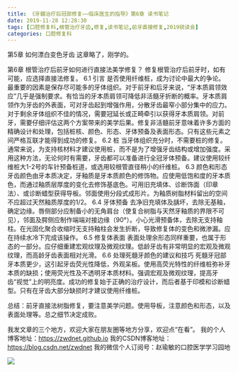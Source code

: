 ```yaml
---
title: 《牙髓治疗后冠部修复——临床医生的指导》第6章 读书笔记
date: 2019-11-28 12:28:30
tags: [口腔修复科,根管治疗牙齿,修复,读书笔记,前牙直接修复,2019锐读会]
categories: 口腔修复科
---
```


第5章 如何漂白变色牙齿
这章略了，刚学的。

第6章 根管治疗后前牙如何进行直接法美学修复？
修复根管治疗后前牙时，如有可能，应选择直接法修复。
6.1 引言
是否使用纤维桩，成为讨论中最大的争论。最重要的因素是保存尽可能多的牙体组织。对于前牙和后牙来说，“牙本质肩领效应”几乎是强制要求。有恰当的牙本质肩领可降低非活髓牙折断的概率。牙本质肩领作为牙齿的外表面，可对牙齿起到增强作用，分散牙齿最窄小部分集中的应力。
对于剩余牙体组织不佳的情况，需要冠延长或正畸牵引以获得牙本质肩领。对前牙，需要仔细评估这两个方案带来的美学后果。修复非活髓前牙意味着许多方面的精确设计和处理，包括桩核、颜色、形态、牙体预备及表面形态。只有这些元素之间严格互联才能得到成功的修复。
6.2 桩
当牙体组织充分时，不需要桩的修复。
通常来说，为支持核材料才建议使用桩，而不是为了增强牙齿结构或增加强度。采用这种方法，无论何时有需要，牙齿都可以准备进行全冠牙体预备。建议使用较纤维桩大1-2号的车针预备桩道，或选用较根管直径稍小的纤维桩。
6.3 颜色和形态
牙齿颜色由牙本质决定，牙釉质是牙本质颜色的修饰物。应使用低饱和度的牙本质色，而通过釉质层厚度的变化去修饰基底色。可用旧充填体、诊断饰面（印章法）、或诊断蜡型获得导板。邻面使用分段式成形片。为釉质树脂材料留出的空间不应超过天然釉质厚度的1/2。
6.4 牙体预备
去净旧充填体及龋坏，去除无基釉，确定边缘。唇侧部分应制备小的无角肩台（使复合树脂与天然牙釉质的界限不可见），邻面及腭侧应制作端端对接边缘（90°）。小心光滑预备体，去除无支持釉柱。在光固化聚合收缩时无支持釉柱会发生折断，导致修复体的变色和微渗漏。应在持续水冷下完成该操作。
6.5 修复体表面
表面处理余形态同样重要，也属于形态的一部分。应仔细重建宏观纹理及微观纹理。低龄牙齿有非常明显的宏观及微观纹理，而高龄牙齿表面相对光滑。
6.6 处理死髓牙颜色的建议和技巧
死髓牙冠部牙本质更少，这引起牙齿荧光性降低，外观呆板。使用高荧光特性的纤维桩弥补牙本质的缺损；使用荧光性及不透明牙本质材料。强调宏观及微观纹理，提高牙齿“视觉”上的明亮度。成功的修复始于正确的治疗设计，而后者基于印模和诊断蜡型。只有在牙齿大部分缺损时才建议使用纤维桩。

总结：前牙直接法树脂修复，要注意美学问题。使用导板，注意颜色和形态，以及表面处理等。总之细节决定成败。

我发文章的三个地方，欢迎大家在朋友圈等地方分享，欢迎点“在看”。
我的个人博客地址：https://zwdnet.github.io
我的CSDN博客地址：https://blog.csdn.net/zwdnet
我的微信个人订阅号：赵瑜敏的口腔医学学习园地


![](https://zymblog-1258069789.cos.ap-chengdu.myqcloud.com/other/wx.jpg)